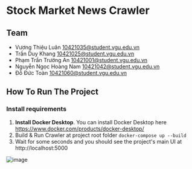 # Stock Market News Crawler

## Team 
- Vương Thiệu	Luân	10421035@student.vgu.edu.vn
- Trần Duy Khang	10421025@student.vgu.edu.vn
- Phạm Trần Trường An 	10421001@student.vgu.edu.vn
- Nguyễn Ngọc Hoàng	Nam	10421042@student.vgu.edu.vn
- Đỗ Đức Toàn 10421060@student.vgu.edu.vn

## How To Run The Project
### Install requirements
1. **Install Docker Desktop**. You can install Docker Desktop here https://www.docker.com/products/docker-desktop/
2. Build & Run Crawler at project root folder
`docker-compose up --build`
3. Wait for some seconds and you should see the project's main UI at http://localhost:5000

![image](https://github.com/Benasin/distributed_web_crawler/assets/47447167/86695093-7b20-4a10-b5f0-92222981c905)
